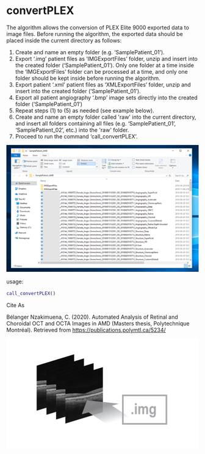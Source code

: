# convertPLEX
The algorithm allows the conversion of PLEX Elite 9000 exported data to image files.  Before running the algorithm, the exported data should be placed inside the current directory as follows: <br/>
1. Create and name an empty folder (e.g. ‘SamplePatient_01’).<br/>
2. Export ‘.img’ patient files as ‘IMGExportFiles’ folder, unzip and insert into the created folder (‘SamplePatient_01’).  Only one folder at a time inside the ‘IMGExportFiles’ folder can be processed at a time, and only one folder should be kept inside before running the algorithm.<br/>  
3. Export patient ‘.xml’ patient files as ‘XMLExportFiles’ folder, unzip and insert into the created folder (‘SamplePatient_01’).<br/>
4. Export all patient angiography ‘.bmp’ image sets directly into the created folder (‘SamplePatient_01’)
5. Repeat steps (1) to (5) as needed (see example below).<br/> 
6. Create and name an empty folder called 'raw' into the current directory, and insert all folders containing all files (e.g. ‘SamplePatient_01’, ‘SamplePatient_02’, etc.) into the 'raw' folder.<br/>
7. Proceed to run the command ‘call_convertPLEX’.<br/>

![example image](instructions.png)

usage:

```matlab
call_convertPLEX()
```

Cite As

Bélanger Nzakimuena, C. (2020). Automated Analysis of Retinal and Choroidal OCT and OCTA Images in AMD (Masters thesis, Polytechnique Montréal). Retrieved from https://publications.polymtl.ca/5234/

![example image](figure.png)
